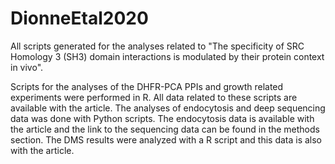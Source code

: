 # DionneEtal2020
All scripts generated for the analyses related to "The specificity of SRC Homology 3 (SH3) domain interactions is modulated by their protein context in vivo". 

Scripts for the analyses of the DHFR-PCA PPIs and growth related experiments were performed in R. All data related to these scripts are available with the article. The analyses of endocytosis and deep sequencing data was done with Python scripts. The endocytosis data is available with the article and the link to the sequencing data can be found in the methods section. The DMS results were analyzed with a R script and this data is also with the article.
